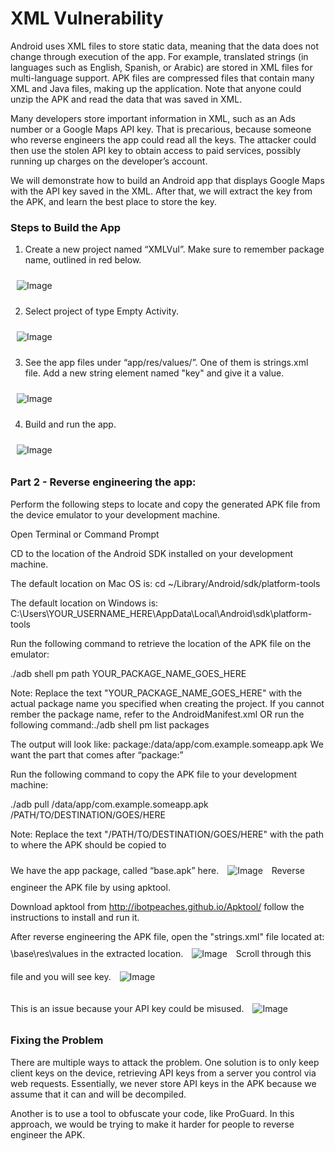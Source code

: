 # XML Vulnerability

Android uses XML files to store static data, meaning that the data does not change through execution of the app. For example, translated strings (in languages such as English, Spanish, or Arabic) are stored in XML files for multi-language support. APK files are compressed files that contain many XML and Java files, making up the application.  Note that anyone could unzip the APK and read the data that was saved in XML. 

Many developers store important information in XML, such as an Ads number or a Google Maps API key. That is precarious, because someone who reverse engineers the app could read all the keys. The attacker could then use the stolen API key to obtain access to paid services, possibly running up charges on the developer’s account. 

We will demonstrate how to build an Android app that displays Google Maps with the API key saved in the XML. After that, we will extract the key from the APK, and learn the best place to store the key.

### Steps to Build the App

1.	Create a new project named “XMLVul”. Make sure to remember package name, outlined in red below.

<img style="margin:10px;" src="https://github.com/dan7800/VulnerableAndroidAppOracle/blob/master/Pictures/XMLVul/image1.png" alt="Image">

2.	Select project of type Empty Activity.

<img style="margin:10px;" src="https://github.com/dan7800/VulnerableAndroidAppOracle/blob/master/Pictures/XMLVul/image2.png" alt="Image">

3.	See the app files under “app/res/values/”. One of them is strings.xml file. Add a new string element named "key" and give it a value.   

<img style="margin:10px;" src="https://github.com/dan7800/VulnerableAndroidAppOracle/blob/master/Pictures/XMLVul/image5.png" alt="Image">

4.	Build and run the app.

<img style="margin:10px;" src="https://github.com/dan7800/VulnerableAndroidAppOracle/blob/master/Pictures/XMLVul/image8.png" alt="Image">


### Part 2 - Reverse engineering the app:

Perform the following steps to locate and copy the generated APK file from the device emulator to your development machine.

Open Terminal or Command Prompt

CD to the location of the Android SDK installed on your development machine.

The default location on Mac OS is: cd ~/Library/Android/sdk/platform-tools

The default location on Windows is: C:\Users\YOUR_USERNAME_HERE\AppData\Local\Android\sdk\platform-tools

Run the following command to retrieve the location of the APK file on the emulator:

./adb shell pm path YOUR_PACKAGE_NAME_GOES_HERE

Note: Replace the text "YOUR_PACKAGE_NAME_GOES_HERE" with the actual package name you specified when creating the project. If you cannot rember the package name, refer to the AndroidManifest.xml OR run the following command:./adb shell pm list packages

The output will look like: package:/data/app/com.example.someapp.apk We want the part that comes after “package:”

Run the following command to copy the APK file to your development machine:

./adb pull /data/app/com.example.someapp.apk /PATH/TO/DESTINATION/GOES/HERE

Note: Replace the text "/PATH/TO/DESTINATION/GOES/HERE" with the path to where the APK should be copied to

We have the app package, called “base.apk” here.
<img style="margin:10px;" src="https://github.com/dan7800/VulnerableAndroidAppOracle/blob/master/Pictures/XML/image6.png" alt="Image">
Reverse engineer the APK file by using apktool.

Download apktool from http://ibotpeaches.github.io/Apktool/ follow the instructions to install and run it.


After reverse engineering the APK file, open the "strings.xml" file located at: \base\res\values in the extracted location.
<img style="margin:10px;" src="https://github.com/dan7800/VulnerableAndroidAppOracle/blob/master/Pictures/XMLVul/image6.png" alt="Image">
Scroll through this file and you will see key.
<img style="margin:10px;" src="https://github.com/dan7800/VulnerableAndroidAppOracle/blob/master/Pictures/XMLVul/image7.png" alt="Image">



This is an issue because your API key could be misused.
<img style="margin:10px;" src="https://github.com/dan7800/VulnerableAndroidAppOracle/blob/master/Pictures/XML/image9.png" alt="Image">

### Fixing the Problem

There are multiple ways to attack the problem. One solution is to only keep client keys on the device, retrieving API keys from a server you control via web requests. Essentially, we never store API keys in the APK because we assume that it can and will be decompiled.

Another is to use a tool to obfuscate your code, like ProGuard. In this approach, we would be trying to make it harder for people to reverse engineer the APK.